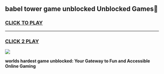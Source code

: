 
## babel tower game unblocked Unblocked Games👋
<h3>
<a href="https://premium.freeplayer.one?title=babel_tower_game_unblocked&ref=16F">CLICK TO PLAY</a></h3>
<hr>

<h3>
<a href="https://premium.freeplayer.one?title=babel_tower_game_unblocked&ref=16F">CLICK 2 PLAY</a>
  
</h3>

<a href="https://premium.freeplayer.one?title=babel_tower_game_unblocked&ref=16F/"><img src="https://clearcache.store/games.png"></a>


**worlds hardest game unblocked: Your Gateway to Fun and Accessible Online Gaming**
